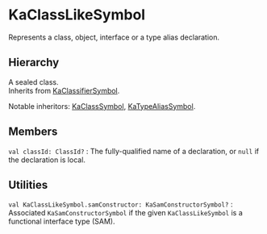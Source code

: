 # KaClassLikeSymbol

Represents a class, object, interface or a type alias declaration.

## Hierarchy

A sealed class.  
Inherits from [KaClassifierSymbol](KaClassifierSymbol.md).

Notable inheritors: [KaClassSymbol](KaClassSymbol.md), [KaTypeAliasSymbol](KaTypeAliasSymbol.md).

## Members

`val classId: ClassId?`
: The fully-qualified name of a declaration, or `null` if the declaration is local.

## Utilities

`val KaClassLikeSymbol.samConstructor: KaSamConstructorSymbol?`
: Associated `KaSamConstructorSymbol` if the given `KaClassLikeSymbol` is a functional interface type (SAM).